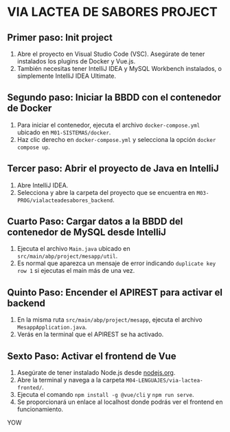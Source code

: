 # VIA LACTEA DE SABORES PROJECT

## Primer paso: Init project

1. Abre el proyecto en Visual Studio Code (VSC). Asegúrate de tener instalados los plugins de Docker y Vue.js.
2. También necesitas tener IntelliJ IDEA y MySQL Workbench instalados, o simplemente IntelliJ IDEA Ultimate.

## Segundo paso: Iniciar la BBDD con el contenedor de Docker

1. Para iniciar el contenedor, ejecuta el archivo `docker-compose.yml` ubicado en `M01-SISTEMAS/docker`.
2. Haz clic derecho en `docker-compose.yml` y selecciona la opción `docker compose up`.

## Tercer paso: Abrir el proyecto de Java en IntelliJ

1. Abre IntelliJ IDEA.
2. Selecciona y abre la carpeta del proyecto que se encuentra en `M03-PROG/vialacteadesabores_backend`.

## Cuarto Paso: Cargar datos a la BBDD del contenedor de MySQL desde IntelliJ

1. Ejecuta el archivo `Main.java` ubicado en `src/main/abp/project/mesapp/util`.
2. Es normal que aparezca un mensaje de error indicando `duplicate key row 1` si ejecutas el main más de una vez.

## Quinto Paso: Encender el APIREST para activar el backend

1. En la misma ruta `src/main/abp/project/mesapp`, ejecuta el archivo `MesappApplication.java`.
2. Verás en la terminal que el APIREST se ha activado.

## Sexto Paso: Activar el frontend de Vue

1. Asegúrate de tener instalado Node.js desde [nodejs.org](https://nodejs.org/).
2. Abre la terminal y navega a la carpeta `M04-LENGUAJES/via-lactea-fronted/`.
3. Ejecuta el comando ```npm install -g @vue/cli``` y ```npm run serve```.
4. Se proporcionará un enlace al localhost donde podrás ver el frontend en funcionamiento.

YOW
